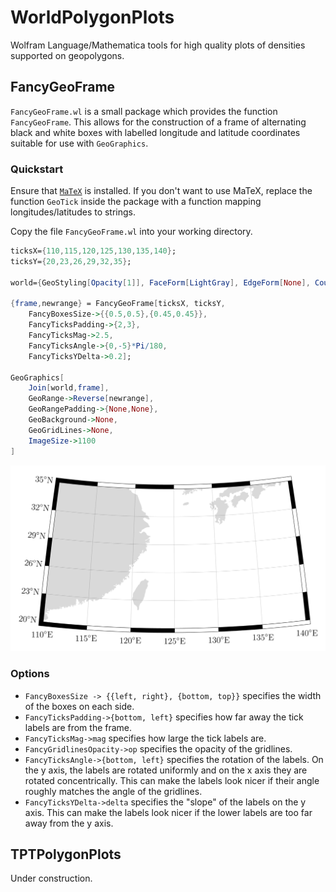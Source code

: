# WorldPolygonPlots

Wolfram Language/Mathematica tools for high quality plots of densities supported on geopolygons. 

## FancyGeoFrame

`FancyGeoFrame.wl` is a small package which provides the function `FancyGeoFrame`. This allows for the construction of a frame of alternating black and white boxes with labelled longitude and latitude coordinates suitable for use with `GeoGraphics`. 

### Quickstart

Ensure that [`MaTeX`](http://szhorvat.net/pelican/latex-typesetting-in-mathematica.html) is installed. If you don't want to use MaTeX, replace the function `GeoTick` inside the package with a function mapping longitudes/latitudes to strings.

Copy the file `FancyGeoFrame.wl` into your working directory. 

```mathematica
ticksX={110,115,120,125,130,135,140};
ticksY={20,23,26,29,32,35};

world={GeoStyling[Opacity[1]], FaceForm[LightGray], EdgeForm[None], CountryData["World", "Polygon"]};

{frame,newrange} = FancyGeoFrame[ticksX, ticksY, 
    FancyBoxesSize->{{0.5,0.5},{0.45,0.45}},
    FancyTicksPadding->{2,3},
    FancyTicksMag->2.5, 
    FancyTicksAngle->{0,-5}*Pi/180,
    FancyTicksYDelta->0.2];

GeoGraphics[
	Join[world,frame],
	GeoRange->Reverse[newrange],
	GeoRangePadding->{None,None},
	GeoBackground->None,
	GeoGridLines->None,
	ImageSize->1100
]
```
![FancyGeoFrame output](assets/FGF_example.png)

### Options

- `FancyBoxesSize -> {{left, right}, {bottom, top}}` specifies the width of the boxes on each side.
- `FancyTicksPadding->{bottom, left}` specifies how far away the tick  labels are from the frame.
- `FancyTicksMag->mag` specifies how large the tick labels are.
- `FancyGridlinesOpacity->op` specifies the opacity of the gridlines.
- `FancyTicksAngle->{bottom, left}` specifies the rotation of the labels. On the y axis, the labels are rotated uniformly and on the x axis they are rotated concentrically. This can make the labels look nicer if their angle roughly matches the angle of the gridlines. 
- `FancyTicksYDelta->delta` specifies the "slope" of the labels on the y axis. This can make the labels look nicer if the lower labels are too far away from the y axis.

## TPTPolygonPlots

Under construction.



